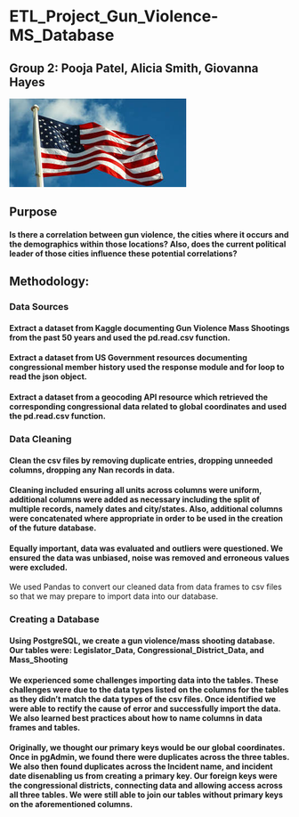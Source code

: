 # ETL_Project_Gun_Violence-MS_Database

## Group 2: Pooja Patel, Alicia Smith, Giovanna Hayes

![Image of gun](https://github.com/giovannahayes/ETL_Project_Gun_Violence-MS_Database/blob/main/Resources/image.jpg)

## Purpose
#### Is there a correlation between gun violence, the cities where it occurs and the demographics within those locations? Also, does the current political leader of those cities influence these potential correlations? 

## Methodology:

### Data Sources
#### Extract a dataset from Kaggle documenting Gun Violence Mass Shootings from the past 50 years and used the pd.read.csv function.
#### Extract a dataset from US Government resources documenting congressional member history used the response module and for loop to read the json object.
#### Extract a dataset from a geocoding API resource which retrieved the corresponding congressional data related to global coordinates and used the pd.read.csv function.

### Data Cleaning
#### Clean the csv files by removing duplicate entries, dropping unneeded columns, dropping any Nan records in data.
#### Cleaning included ensuring all units across columns were uniform, additional columns were added as necessary including the split of multiple records, namely dates and city/states. Also, additional columns were concatenated where appropriate in order to be used in the creation of the future database. 
#### Equally important, data was evaluated and outliers were questioned. We ensured the data was unbiased, noise was removed and erroneous values were excluded. 
We used Pandas to convert our cleaned data from data frames to csv files so that we may prepare to import data into our database. 

### Creating a Database
#### Using PostgreSQL, we create a gun violence/mass shooting database. Our tables were: Legislator_Data, Congressional_District_Data, and Mass_Shooting
#### We experienced some challenges importing data into the tables. These challenges were due to the data types listed on the columns for the tables as they didn’t match the data types of the csv files. Once identified we were able to rectify the cause of error and successfully import the data. We also learned best practices about how to name columns in data frames and tables. 
#### Originally, we thought our primary keys would be our global coordinates. Once in pgAdmin, we found there were duplicates across the three tables. We also then found duplicates across the Incident name, and incident date disenabling us from creating a primary key. Our foreign keys were the congressional districts, connecting data and allowing access across all three tables. We were still able to join our tables without primary keys on the aforementioned columns. 
